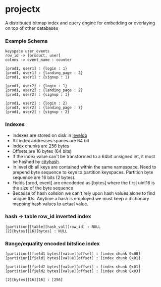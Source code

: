 projectx
========

A distributed bitmap index and query engine for embedding or overlaying on top of other databases


### Example Schema

```
keyspace user_events
row_id -> [product, user]
colmns -> event_name : counter

[prod1, user1] : {login : 1}
[prod1, user1] : {landing_page : 2}
[prod1, user1] : {signup : 1}

[prod1, user2] : {login : 1}
[prod1, user2] : {landing_page : 2}
[prod1, user2] : {signup : 1}

[prod1, user2] : {login : 2}
[prod1, user2] : {landing_page : 7}
[prod1, user2] : {signup : 2}
```

### Indexes

* Indexes are stored on disk in [leveldb](https://code.google.com/p/leveldb/)
* All index addresses spaces are 64 bit
* Index chunks are 256 bytes
* Offsets are 16 bytes (64 bits)
* If the index value can't be transformed to a 64bit unsigned int, it must be hashed by [cityhash](https://code.google.com/p/cityhash/).
* In level db all keys are contained within the same namespace. Need to prepend byte sequence to keys to partition keyspaces. Partition byte sequence are 16 bits (2 bytes).
* Fields [prod, event] are encodeded as [bytes] where the first uint16 is the size of the byte sequence
* Because of hash collsion we can't rely upon hash values alone to find unique IDs. Anytime a hash is employed we must keep a dictionary mapping hash values to actual value.

### hash -> table row_id inverted index

```
[partition][table][hash_val][row_id] : NULL
[2][bytes][16][bytes] : NULL
```


### Range/equality encoded bitslice index

```
[partition][field1 bytes][value][offset] : [index chunk 0x00]
[partition][field1 bytes][value][offset] : [index chunk 0x01]

[partition][field2 bytes][value][offset] : [index chunk 0x01]
[partition][field2 bytes][value][offset] : [index chunk 0x03]

[2][bytes][16][16] : [256]
```
